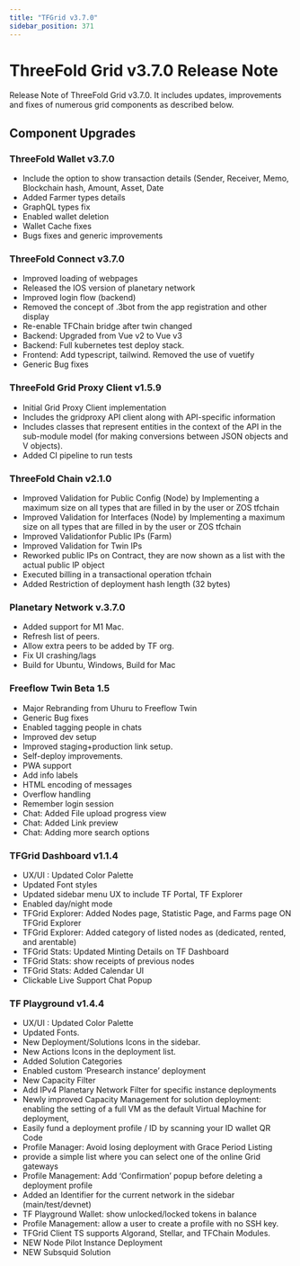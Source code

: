 ```yaml
---
title: "TFGrid v3.7.0"
sidebar_position: 371
---
```


# ThreeFold Grid v3.7.0 Release Note

Release Note of ThreeFold Grid v3.7.0.
It includes updates, improvements and fixes of numerous grid components as described below.


## Component Upgrades

### ThreeFold Wallet v3.7.0
- Include the option to show transaction details (Sender, Receiver, Memo, Blockchain hash, Amount, Asset, Date
- Added Farmer types details
- GraphQL types fix
- Enabled wallet deletion 
- Wallet Cache fixes
- Bugs fixes and generic improvements

### ThreeFold Connect v3.7.0
- Improved loading of webpages
- Released the IOS version of planetary network
- Improved login flow (backend)
- Removed the concept of .3bot from the app registration and other display
- Re-enable TFChain bridge after twin changed
- Backend: Upgraded from  Vue v2 to Vue v3
- Backend: Full kubernetes test deploy stack.
- Frontend: Add typescript, tailwind. Removed the use of vuetify
- Generic Bug fixes


### ThreeFold Grid Proxy Client v1.5.9
- Initial Grid Proxy Client  implementation
- Includes the gridproxy API client along with API-specific information
- Includes classes that represent entities in the context of the API in the sub-module model (for making conversions between JSON objects and V objects).
- Added CI pipeline to run tests


### ThreeFold Chain v2.1.0
- Improved Validation for Public Config (Node) by Implementing a maximum size on all types that are filled in by the user or ZOS tfchain
- Improved Validation for Interfaces (Node) by Implementing a maximum size on all types that are filled in by the user or ZOS tfchain
- Improved Validationfor Public IPs (Farm)
- Improved Validation for Twin IPs
- Reworked public IPs on Contract, they are now shown as a list with the actual public IP object
- Executed billing in a transactional operation tfchain
- Added Restriction of deployment hash length (32 bytes)

### Planetary Network v.3.7.0
- Added support for M1 Mac.
- Refresh list of peers.
- Allow extra peers to be added by TF org.
- Fix UI crashing/lags
- Build for Ubuntu, Windows, Build for Mac

### Freeflow Twin Beta 1.5
- Major Rebranding from Uhuru to Freeflow Twin
- Generic Bug fixes
- Enabled tagging people in chats
- Improved dev setup
- Improved staging+production link setup.
- Self-deploy improvements.
- PWA support
- Add info labels
- HTML encoding of messages
- Overflow handling
- Remember login session
- Chat: Added File upload progress view
- Chat: Added Link preview
- Chat: Adding more search options

### TFGrid Dashboard v1.1.4 
- UX/UI : Updated Color Palette
- Updated Font styles
- Updated sidebar menu UX to include TF Portal, TF Explorer
- Enabled day/night mode 
- TFGrid Explorer: Added Nodes page, Statistic Page, and Farms page ON TFGrid Explorer
- TFGrid Explorer: Added category of listed nodes as (dedicated, rented, and arentable)
- TFGrid Stats: Updated Minting Details on TF Dashboard
- TFGrid Stats: show receipts of previous nodes
- TFGrid Stats: Added Calendar UI
- Clickable Live Support Chat Popup

### TF Playground v1.4.4
- UX/UI : Updated Color Palette
- Updated Fonts.
- New Deployment/Solutions Icons in the sidebar.
- New Actions Icons in the deployment list.
- Added Solution Categories
- Enabled custom ‘Presearch instance’ deployment
- New Capacity Filter 
- Add IPv4 Planetary Network Filter for specific instance deployments
- Newly improved Capacity Management for solution deployment: enabling the setting of a full VM as the default Virtual Machine for deployment, 
- Easily fund a deployment profile / ID by scanning your ID wallet QR Code
- Profile Manager: Avoid losing deployment with Grace Period Listing
- provide a simple list where you can select one of the online Grid gateways 
- Profile Management: Add ‘Confirmation’ popup before deleting a deployment profile
- Added an Identifier for the current network in the sidebar (main/test/devnet)
- TF Playground Wallet: show unlocked/locked tokens in balance
- Profile Management: allow a user to create a profile with no SSH key.
- TFGrid Client TS supports Algorand, Stellar, and TFChain Modules.
- NEW Node Pilot Instance Deployment
- NEW Subsquid Solution


